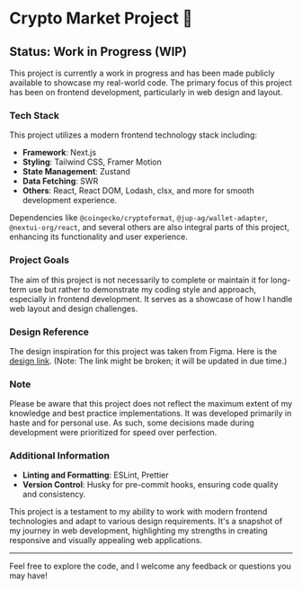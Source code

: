 # Crypto Market Project 🚀

## Status: Work in Progress (WIP)

This project is currently a work in progress and has been made publicly available to showcase my real-world code. The primary focus of this project has been on frontend development, particularly in web design and layout.

### Tech Stack

This project utilizes a modern frontend technology stack including:

- **Framework**: Next.js
- **Styling**: Tailwind CSS, Framer Motion
- **State Management**: Zustand
- **Data Fetching**: SWR
- **Others**: React, React DOM, Lodash, clsx, and more for smooth development experience.

Dependencies like `@coingecko/cryptoformat`, `@jup-ag/wallet-adapter`, `@nextui-org/react`, and several others are also integral parts of this project, enhancing its functionality and user experience.

### Project Goals

The aim of this project is not necessarily to complete or maintain it for long-term use but rather to demonstrate my coding style and approach, especially in frontend development. It serves as a showcase of how I handle web layout and design challenges.

### Design Reference

The design inspiration for this project was taken from Figma. Here is the [design link](https://www.figma.com/file/). (Note: The link might be broken; it will be updated in due time.)

### Note

Please be aware that this project does not reflect the maximum extent of my knowledge and best practice implementations. It was developed primarily in haste and for personal use. As such, some decisions made during development were prioritized for speed over perfection.

### Additional Information

- **Linting and Formatting**: ESLint, Prettier
- **Version Control**: Husky for pre-commit hooks, ensuring code quality and consistency.

This project is a testament to my ability to work with modern frontend technologies and adapt to various design requirements. It's a snapshot of my journey in web development, highlighting my strengths in creating responsive and visually appealing web applications.

---

Feel free to explore the code, and I welcome any feedback or questions you may have!
